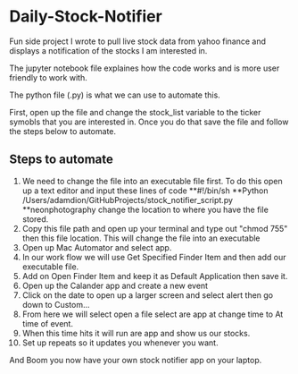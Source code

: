 # Daily-Stock-Notifier
Fun side project I wrote to pull live stock data from yahoo finance and displays a notification of the stocks I am interested in. 

The jupyter notebook file explaines how the code works and is more user friendly to work with. 

The python file (.py) is what we can use to automate this. 

First, open up the file and change the stock_list variable to the ticker symobls that you are interested in. Once you do that save the file and follow the steps below to automate.

## Steps to automate 
1. We need to change the file into an executable file first. To do this open up a text editor and input these lines of code 
          **#!/bin/sh
          **Python /Users/adamdion/GitHubProjects/stock_notifier_script.py
          **neonphotography
    change the location to where you have the file stored.
2. Copy this file path and open up your terminal and type out "chmod 755" then this file location. This will change the file into an executable
3. Open up Mac Automator and select app.
4. In our work flow we will use Get Specified Finder Item and then add our executable file.
5. Add on Open Finder Item and keep it as Default Application then save it.
6. Open up the Calander app and create a new event
7. Click on the date to open up a larger screen and select alert then go down to Custom...
8. From here we will select open a file select are app at change time to At time of event.
9. When this time hits it will run are app and show us our stocks.
10. Set up repeats so it updates you whenever you want.


And Boom you now have your own stock notifier app on your laptop.


